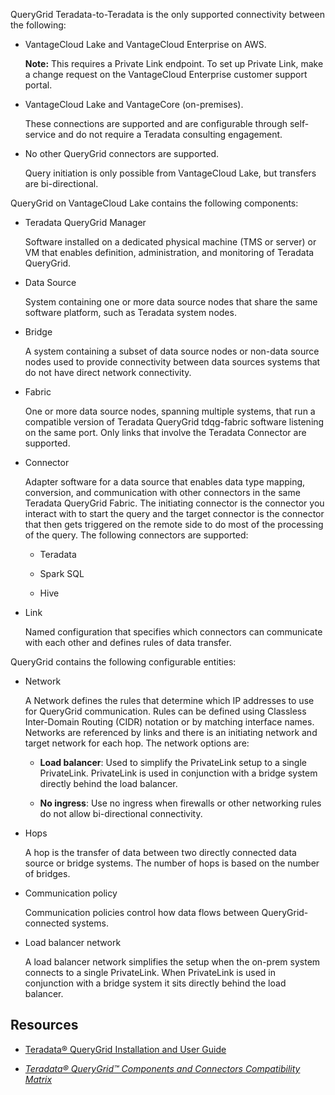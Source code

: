 
QueryGrid Teradata-to-Teradata is the only supported connectivity between the following:

-   VantageCloud Lake and VantageCloud Enterprise on AWS.

    **Note:** This requires a Private Link endpoint. To set up Private Link, make a change request on the VantageCloud Enterprise customer support portal.

-   VantageCloud Lake and VantageCore (on-premises).

    These connections are supported and are configurable through self-service and do not require a Teradata consulting engagement.

-   No other QueryGrid connectors are supported.

    Query initiation is only possible from VantageCloud Lake, but transfers are bi-directional.


QueryGrid on VantageCloud Lake contains the following components:

-   Teradata QueryGrid Manager

    Software installed on a dedicated physical machine (TMS or server) or VM that enables definition, administration, and monitoring of Teradata QueryGrid.

-   Data Source

    System containing one or more data source nodes that share the same software platform, such as Teradata system nodes.

-   Bridge

    A system containing a subset of data source nodes or non-data source nodes used to provide connectivity between data sources systems that do not have direct network connectivity.

-   Fabric

    One or more data source nodes, spanning multiple systems, that run a compatible version of Teradata QueryGrid tdqg-fabric software listening on the same port. Only links that involve the Teradata Connector are supported.

-   Connector

    Adapter software for a data source that enables data type mapping, conversion, and communication with other connectors in the same Teradata QueryGrid Fabric. The initiating connector is the connector you interact with to start the query and the target connector is the connector that then gets triggered on the remote side to do most of the processing of the query. The following connectors are supported:

    -   Teradata

    -   Spark SQL

    -   Hive

-   Link

    Named configuration that specifies which connectors can communicate with each other and defines rules of data transfer.


QueryGrid contains the following configurable entities:

-   Network

    A Network defines the rules that determine which IP addresses to use for QueryGrid communication. Rules can be defined using Classless Inter-Domain Routing (CIDR) notation or by matching interface names. Networks are referenced by links and there is an initiating network and target network for each hop. The network options are:

    -   **Load balancer**: Used to simplify the PrivateLink setup to a single PrivateLink. PrivateLink is used in conjunction with a bridge system directly behind the load balancer.

    -   **No ingress**: Use no ingress when firewalls or other networking rules do not allow bi-directional connectivity.

-   Hops

    A hop is the transfer of data between two directly connected data source or bridge systems. The number of hops is based on the number of bridges.

-   Communication policy

    Communication policies control how data flows between QueryGrid-connected systems.

-   Load balancer network

    A load balancer network simplifies the setup when the on-prem system connects to a single PrivateLink. When PrivateLink is used in conjunction with a bridge system it sits directly behind the load balancer.


## Resources


-   [Teradata® QueryGrid Installation and User Guide](https://docs.teradata.com/search/documents?query=Teradata+QueryGrid+Installation+and+User+Guide&sort=last_update&virtual-field=title_only&content-lang=)

-   [*Teradata® QueryGrid™ Components and Connectors Compatibility Matrix*](https://docs.teradata.com/access/sources/dita/map?dita:mapPath=wue1554808920847.ditamap)


